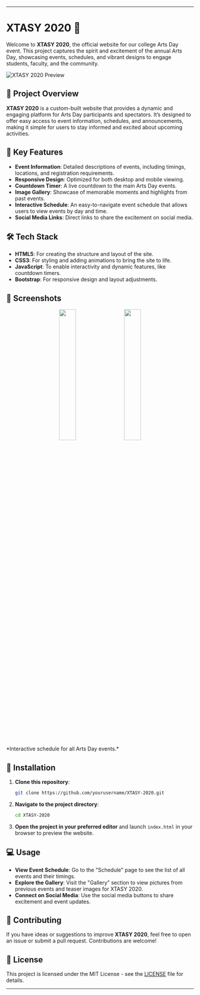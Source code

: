 
---

# XTASY 2020 🎉

Welcome to **XTASY 2020**, the official website for our college Arts Day event. This project captures the spirit and excitement of the annual Arts Day, showcasing events, schedules, and vibrant designs to engage students, faculty, and the community.

![XTASY 2020 Preview](https://github.com/user-attachments/assets/43b4668a-b122-4d48-a42a-43bfc190d50b)

## 📜 Project Overview

**XTASY 2020** is a custom-built website that provides a dynamic and engaging platform for Arts Day participants and spectators. It’s designed to offer easy access to event information, schedules, and announcements, making it simple for users to stay informed and excited about upcoming activities.

## 🚀 Key Features

- **Event Information**: Detailed descriptions of events, including timings, locations, and registration requirements.
- **Responsive Design**: Optimized for both desktop and mobile viewing.
- **Countdown Timer**: A live countdown to the main Arts Day events.
- **Image Gallery**: Showcase of memorable moments and highlights from past events.
- **Interactive Schedule**: An easy-to-navigate event schedule that allows users to view events by day and time.
- **Social Media Links**: Direct links to share the excitement on social media.

## 🛠️ Tech Stack

- **HTML5**: For creating the structure and layout of the site.
- **CSS3**: For styling and adding animations to bring the site to life.
- **JavaScript**: To enable interactivity and dynamic features, like countdown timers.
- **Bootstrap**: For responsive design and layout adjustments.

## 📸 Screenshots

   </div>
      <div  align="center">
    <img src="https://github.com/user-attachments/assets/e57e7def-db25-4798-9e83-de20a1487f6f" width="30%" />&nbsp; &nbsp; &nbsp;
    <img src="https://github.com/user-attachments/assets/fb681a87-831e-4455-81c1-1803ddfddc60" width="30%" />
   </div>
*Interactive schedule for all Arts Day events.*

## 📝 Installation

1. **Clone this repository**:
   ```bash
   git clone https://github.com/yourusername/XTASY-2020.git
   ```

2. **Navigate to the project directory**:
   ```bash
   cd XTASY-2020
   ```

3. **Open the project in your preferred editor** and launch `index.html` in your browser to preview the website.

## 💻 Usage

- **View Event Schedule**: Go to the "Schedule" page to see the list of all events and their timings.
- **Explore the Gallery**: Visit the "Gallery" section to view pictures from previous events and teaser images for XTASY 2020.
- **Connect on Social Media**: Use the social media buttons to share excitement and event updates.

## 🎉 Contributing

If you have ideas or suggestions to improve **XTASY 2020**, feel free to open an issue or submit a pull request. Contributions are welcome!

## 📝 License

This project is licensed under the MIT License - see the [LICENSE](LICENSE) file for details.

---
